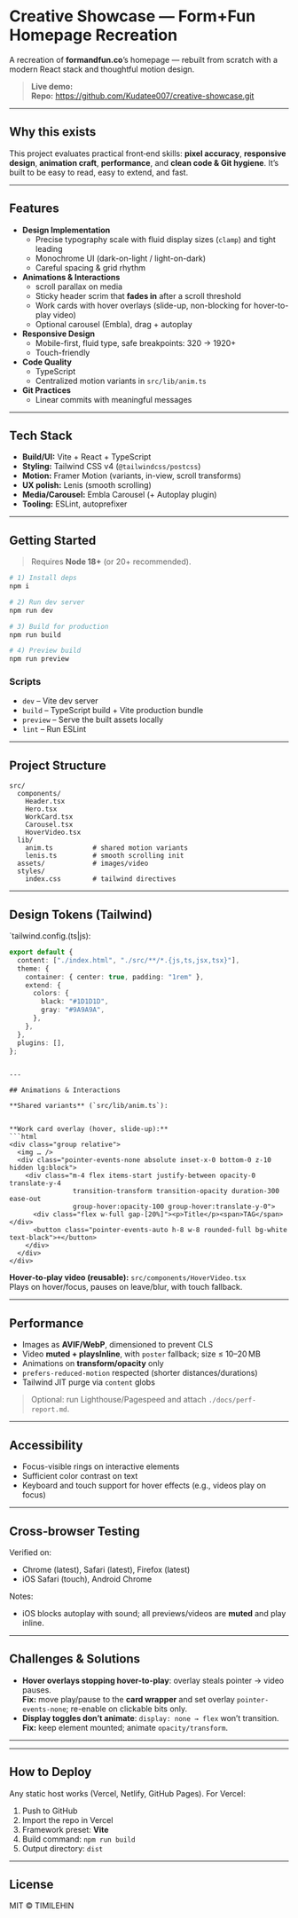 # Creative Showcase — Form+Fun Homepage Recreation

A recreation of **formandfun.co**’s homepage — rebuilt from scratch with a modern React stack and thoughtful motion design.

> **Live demo:**  
> **Repo:** https://github.com/Kudatee007/creative-showcase.git

---

## Why this exists

This project evaluates practical front‑end skills: **pixel accuracy**, **responsive design**, **animation craft**, **performance**, and **clean code & Git hygiene**. It’s built to be easy to read, easy to extend, and fast.

---

## Features

- **Design Implementation**
  - Precise typography scale with fluid display sizes (`clamp`) and tight leading
  - Monochrome UI (dark-on-light / light-on-dark)
  - Careful spacing & grid rhythm
- **Animations & Interactions**
  - scroll parallax on media
  - Sticky header scrim that **fades in** after a scroll threshold
  - Work cards with hover overlays (slide-up, non-blocking for hover-to-play video)
  - Optional carousel (Embla), drag + autoplay
- **Responsive Design**
  - Mobile-first, fluid type, safe breakpoints: 320 → 1920+
  - Touch-friendly
- **Code Quality**
  - TypeScript 
  - Centralized motion variants in `src/lib/anim.ts`
- **Git Practices**
  - Linear commits with meaningful messages

---

## Tech Stack

- **Build/UI:** Vite + React + TypeScript
- **Styling:** Tailwind CSS v4 (`@tailwindcss/postcss`)
- **Motion:** Framer Motion (variants, in-view, scroll transforms)
- **UX polish:** Lenis (smooth scrolling)
- **Media/Carousel:** Embla Carousel (+ Autoplay plugin)
- **Tooling:** ESLint, autoprefixer

---

## Getting Started

> Requires **Node 18+** (or 20+ recommended).

```bash
# 1) Install deps
npm i

# 2) Run dev server
npm run dev

# 3) Build for production
npm run build

# 4) Preview build
npm run preview
```

### Scripts
- `dev` – Vite dev server
- `build` – TypeScript build + Vite production bundle
- `preview` – Serve the built assets locally
- `lint` – Run ESLint

---

## Project Structure

```
src/
  components/
    Header.tsx
    Hero.tsx
    WorkCard.tsx
    Carousel.tsx
    HoverVideo.tsx
  lib/
    anim.ts          # shared motion variants
    lenis.ts         # smooth scrolling init
  assets/            # images/video
  styles/
    index.css        # tailwind directives
```

---

## Design Tokens (Tailwind)

`tailwind.config.(ts|js):
```ts
export default {
  content: ["./index.html", "./src/**/*.{js,ts,jsx,tsx}"],
  theme: {
    container: { center: true, padding: "1rem" },
    extend: {
      colors: {
        black: "#1D1D1D",
        gray: "#9A9A9A",
      },
    },
  },
  plugins: [],
};
```

```

---

## Animations & Interactions

**Shared variants** (`src/lib/anim.ts`):
```

```

**Work card overlay (hover, slide-up):**
```html
<div class="group relative">
  <img … />
  <div class="pointer-events-none absolute inset-x-0 bottom-0 z-10 hidden lg:block">
    <div class="m-4 flex items-start justify-between opacity-0 translate-y-4
                transition-transform transition-opacity duration-300 ease-out
                group-hover:opacity-100 group-hover:translate-y-0">
      <div class="flex w-full gap-[20%]"><p>Title</p><span>TAG</span></div>
      <button class="pointer-events-auto h-8 w-8 rounded-full bg-white text-black">+</button>
    </div>
  </div>
</div>
```

**Hover‑to‑play video (reusable):** `src/components/HoverVideo.tsx`  
Plays on hover/focus, pauses on leave/blur, with touch fallback.

---

## Performance

- Images as **AVIF/WebP**, dimensioned to prevent CLS
- Video **muted + playsInline**, with `poster` fallback; size ≤ 10–20 MB
- Animations on **transform/opacity** only
- `prefers-reduced-motion` respected (shorter distances/durations)
- Tailwind JIT purge via `content` globs

> Optional: run Lighthouse/Pagespeed and attach `./docs/perf-report.md`.

---

## Accessibility

- Focus-visible rings on interactive elements
- Sufficient color contrast on text
- Keyboard and touch support for hover effects (e.g., videos play on focus)

---

## Cross‑browser Testing

Verified on:
- Chrome (latest), Safari (latest), Firefox (latest)
- iOS Safari (touch), Android Chrome

Notes:
- iOS blocks autoplay with sound; all previews/videos are **muted** and play inline.

---

## Challenges & Solutions

- **Hover overlays stopping hover-to-play**: overlay steals pointer → video pauses.  
  **Fix:** move play/pause to the **card wrapper** and set overlay `pointer-events-none`; re-enable on clickable bits only.
- **Display toggles don’t animate**: `display: none → flex` won’t transition.  
  **Fix:** keep element mounted; animate `opacity/transform`.

---

---

## How to Deploy

Any static host works (Vercel, Netlify, GitHub Pages). For Vercel:

1. Push to GitHub
2. Import the repo in Vercel
3. Framework preset: **Vite**
4. Build command: `npm run build`
5. Output directory: `dist`

---

## License

MIT © TIMILEHIN